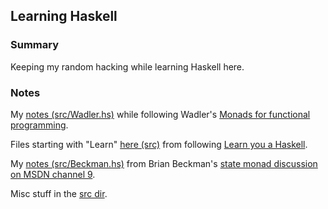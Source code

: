 ## Learning Haskell

### Summary

Keeping my random hacking while learning Haskell here.

### Notes

My [notes (src/Wadler.hs)](https://github.com/marsmining/learn-hs/blob/master/src/Wadler.hs) while following Wadler's [Monads for functional programming](http://homepages.inf.ed.ac.uk/wadler/papers/marktoberdorf/baastad.pdf).

Files starting with "Learn" [here (src)](https://github.com/marsmining/learn-hs/blob/master/src) from following [Learn you a Haskell](http://learnyouahaskell.com/).

My [notes (src/Beckman.hs)](https://github.com/marsmining/learn-hs/blob/master/src/Beckman.hs) from Brian Beckman's [state monad discussion on MSDN channel 9](http://channel9.msdn.com/Shows/Going+Deep/Brian-Beckman-The-Zen-of-Expressing-State-The-State-Monad).

Misc stuff in the [src dir](https://github.com/marsmining/learn-hs/blob/master/src).